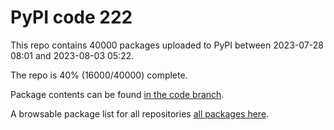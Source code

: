 # PyPI code 222

This repo contains 40000 packages uploaded to PyPI between 
2023-07-28 08:01 and 2023-08-03 05:22.

The repo is 40% (16000/40000) complete.

Package contents can be found [in the code branch](https://github.com/pypi-data/pypi-mirror-222/tree/code/packages).

A browsable package list for all repositories [all packages here](https://pypi-data.github.io/website/repositories/pypi-mirror-222).


